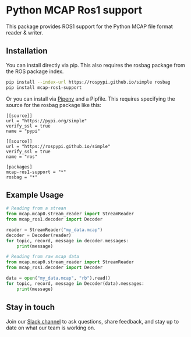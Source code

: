 # Python MCAP Ros1 support

This package provides ROS1 support for the Python MCAP file format reader &amp; writer.

## Installation

You can install directly via pip. This also requires the rosbag package from the
ROS package index.

```bash
pip install --index-url https://rospypi.github.io/simple rosbag
pip install mcap-ros1-support
```

Or you can install via [Pipenv](https://pipenv.pypa.io/en/latest/) and a Pipfile.
This requires specifying the source for the rosbag package like this:

```
[[source]]
url = "https://pypi.org/simple"
verify_ssl = true
name = "pypi"

[[source]]
url = "https://rospypi.github.io/simple"
verify_ssl = true
name = "ros"

[packages]
mcap-ros1-support = "*"
rosbag = "*"
```

## Example Usage

```python
# Reading from a strean
from mcap.mcap0.stream_reader import StreamReader
from mcap_ros1.decoder import Decoder

reader = StreamReader("my_data.mcap")
decoder = Decoder(reader)
for topic, record, message in decoder.messages:
    print(message)
```

```python
# Reading from raw mcap data
from mcap.mcap0.stream_reader import StreamReader
from mcap_ros1.decoder import Decoder

data = open("my_data.mcap", "rb").read()
for topic, record, message in Decoder(data).messages:
    print(message)
```

## Stay in touch

Join our [Slack channel](https://foxglove.dev/join-slack) to ask questions, share feedback, and stay up to date on what our team is working on.
